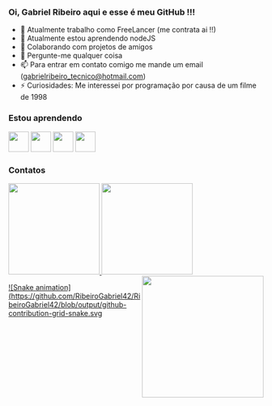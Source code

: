 ### Oi, Gabriel Ribeiro aqui e esse é meu GitHub !!!






- 👷 Atualmente trabalho como FreeLancer (me contrata ai !!)
- 🌱 Atualmente estou aprendendo nodeJS
- 🤲 Colaborando com projetos de amigos 
- 💬 Pergunte-me qualquer coisa 
- 📫 Para entrar em contato comigo me mande um email (gabrielribeiro_tecnico@hotmail.com)
- ⚡ Curiosidades: Me interessei por programação por causa de um filme de 1998

### Estou aprendendo 
<div>
<img src="https://cdn.jsdelivr.net/gh/devicons/devicon/icons/html5/html5-original.svg" width = "40" height ="40"/>
<img src="https://cdn.jsdelivr.net/gh/devicons/devicon/icons/css3/css3-original.svg" width = "40" height ="40" />
<img src="https://cdn.jsdelivr.net/gh/devicons/devicon/icons/javascript/javascript-original.svg" width = "40" height ="40"/>
<img src="https://cdn.jsdelivr.net/gh/devicons/devicon/icons/nodejs/nodejs-original.svg" width = "40" height ="40"/>
</div>

### Contatos 

<div>
<a href="https://github.com/RibeiroGabriel42">
<img height="180em" src="https://github-readme-stats.vercel.app/api/top-langs/?username=RibeiroGabriel42&layout=compact&langs_count=7&theme=dracula"/>
<img height="180em" src="https://github-readme-stats.vercel.app/api?username=RibeiroGabriel42&show_icons=true&theme=dracula&include_all_commits=true&count_private=true"/>  
</div>

<div>
  <img src="https://c.tenor.com/5WIylYzVKHcAAAAC/silence-type.gif" width="240" height="240" align="right"/>
</div>

  ![Snake animation](https://github.com/RibeiroGabriel42/RibeiroGabriel42/blob/output/github-contribution-grid-snake.svg


